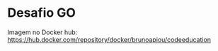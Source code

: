 # Desafio GO

Imagem no Docker hub: https://hub.docker.com/repository/docker/brunoapiou/codeeducation